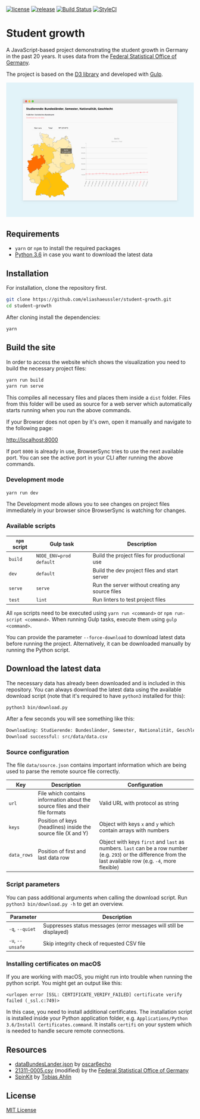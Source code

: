 [![license](https://img.shields.io/github/license/eliashaeussler/student-growth.svg)](LICENSE.md)
[![release](https://img.shields.io/github/release/eliashaeussler/student-growth.svg)](https://github.com/eliashaeussler/student-growth/releases/)
[![Build Status](https://travis-ci.org/eliashaeussler/student-growth.svg)](https://travis-ci.org/eliashaeussler/student-growth)
[![StyleCI](https://github.styleci.io/repos/132896060/shield?branch=master)](https://github.styleci.io/repos/132896060)


# Student growth

A JavaScript-based project demonstrating the student growth in Germany in the past 20 years. It uses data from the
[Federal Statistical Office of Germany](https://www.destatis.de/EN/Homepage.html).

The project is based on the [D3 library](https://github.com/d3/d3) and developed with [Gulp](https://github.com/gulpjs/gulp).


![Screenshot](images/screen.png)


## Requirements

* `yarn` or `npm` to install the required packages
* [Python 3.6](https://www.python.org/) in case you want to download the latest data


## Installation

For installation, clone the repository first.

```bash
git clone https://github.com/eliashaeussler/student-growth.git
cd student-growth
```

After cloning install the dependencies:

```bash
yarn
```


## Build the site

In order to access the website which shows the visualization you need to build the necessary project files:

```bash
yarn run build
yarn run serve
```

This compiles all necessary files and places them inside a `dist` folder. Files from this folder will be used as source
for a web server which automatically starts running when you run the above commands.

If your Browser does not open by it's own, open it manually and navigate to the following page:

<http://localhost:8000>

If port `8000` is already in use, BrowserSync tries to use the next available port. You can see the active port in your
CLI after running the above commands.


### Development mode

```bash
yarn run dev
```

The Development mode allows you to see changes on project files immediately in your browser since BrowserSync is watching
for changes.


### Available scripts

`npm` script | Gulp task               | Description
------------ | ----------------------- | -----------
`build`      | `NODE_ENV=prod default` | Build the project files for productional use
`dev`        | `default`               | Build the dev project files and start server
`serve`      | `serve`                 | Run the server without creating any source files
`test`       | `lint`                  | Run linters to test project files

All `npm` scripts need to be executed using `yarn run <command>` or `npm run-script <command>`.
When running Gulp tasks, execute them using `gulp <command>`.

You can provide the parameter `--force-download` to download latest data before running the project. Alternatively,
it can be downloaded manually by running the Python script.



## Download the latest data

The necessary data has already been downloaded and is included in this repository. You can always download the latest data
using the available download script (note that it's required to have `python3` installed for this):

```bash
python3 bin/download.py
```

After a few seconds you will see something like this:

```bash
Downloading: Studierende: Bundesländer, Semester, Nationalität, Geschlecht
Download successful: src/data/data.csv
```

### Source configuration

The file `data/source.json` contains important information which are being used to parse the remote source file correctly.

Key         | Description                                                                   | Configuration
----------- | ----------------------------------------------------------------------------- | -------------
`url`       | File which contains information about the source files and their file formats | Valid URL with protocol as string
`keys`      | Position of keys (headlines) inside the source file (X and Y)                 | Object with keys `x` and `y` which contain arrays with numbers
`data_rows` | Position of first and last data row                                           | Object with keys `first` and `last` as numbers. `last` can be a row number (e.g. `293`) or the difference from the last available row (e.g. `-4`, more flexible)

### Script parameters

You can pass additional arguments when calling the download script. Run `python3 bin/download.py -h` to get an overview.

Parameter        | Description
---------------- | -----------
`-q`, `--quiet`  | Suppresses status messages (error messages will still be displayed)
`-u`, `--unsafe` | Skip integrity check of requested CSV file

### Installing certificates on macOS

If you are working with macOS, you might run into trouble when running the python script. You might get an output like this:

```
<urlopen error [SSL: CERTIFICATE_VERIFY_FAILED] certificate verify failed (_ssl.c:749)>
```

In this case, you need to install additional certificates. The installation script is installed inside your Python application
folder, e.g. `Applications/Python 3.6/Install Certificates.command`. It installs `certifi` on your system which is needed
to handle secure remote connections.


## Resources

* [dataBundesLander.json](https://gist.github.com/oscar6echo/4423770#file-databundeslander-json) by [oscar6echo](https://gist.github.com/oscar6echo)
* [21311-0005.csv](https://www-genesis.destatis.de/genesis/online?sequenz=tabelleDownload&selectionname=21311-0005&regionalschluessel=&format=csv) (modified) by the [Federal Statistical Office of Germany](https://www.destatis.de/EN/Homepage.html) 
* [SpinKit](https://github.com/tobiasahlin/SpinKit) by [Tobias Ahlin](https://github.com/tobiasahlin) 


## License

[MIT License](LICENSE.md)
